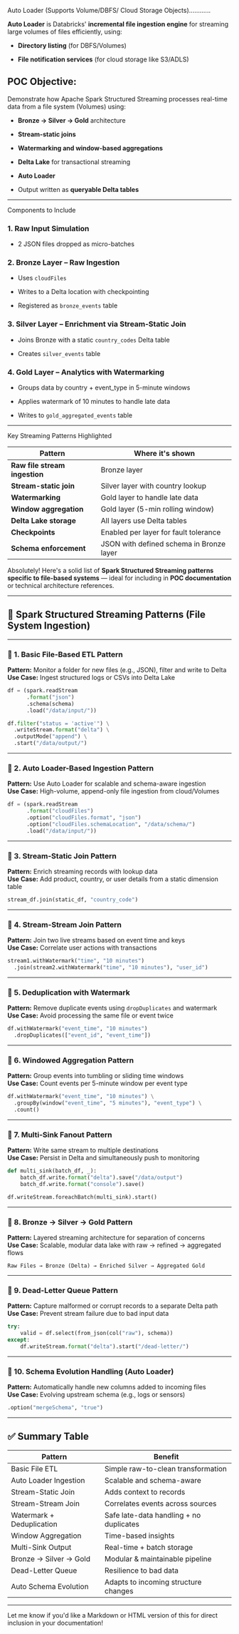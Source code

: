 
Auto Loader (Supports Volume/DBFS/ Cloud Storage Objects)............

**Auto Loader** is Databricks' **incremental file ingestion engine** for streaming large volumes of files efficiently, using:

- **Directory listing** (for DBFS/Volumes)
    
- **File notification services** (for cloud storage like S3/ADLS)


## POC Objective:

Demonstrate how Apache Spark Structured Streaming processes real-time data from a file system (Volumes) using:

- **Bronze → Silver → Gold** architecture
    
- **Stream-static joins**
    
- **Watermarking and window-based aggregations**
    
- **Delta Lake** for transactional streaming
    
- **Auto Loader** 
    
- Output written as **queryable Delta tables**
    

---

Components to Include

### 1. **Raw Input Simulation**

- 2 JSON files dropped as micro-batches     

### 2. **Bronze Layer** – Raw Ingestion

- Uses  `cloudFiles`
    
- Writes to a Delta location with checkpointing
    
- Registered as `bronze_events` table
    

### 3. **Silver Layer** – Enrichment via Stream-Static Join

- Joins Bronze with a static `country_codes` Delta table
    
- Creates `silver_events` table
    

### 4. **Gold Layer** – Analytics with Watermarking

- Groups data by country + event_type in 5-minute windows
    
- Applies watermark of 10 minutes to handle late data
    
- Writes to `gold_aggregated_events` table
    

---
Key Streaming Patterns Highlighted

| Pattern                       | Where it's shown                         |
| ----------------------------- | ---------------------------------------- |
| **Raw file stream ingestion** | Bronze layer                             |
| **Stream-static join**        | Silver layer with country lookup         |
| **Watermarking**              | Gold layer to handle late data           |
| **Window aggregation**        | Gold layer (5-min rolling window)        |
| **Delta Lake storage**        | All layers use Delta tables              |
| **Checkpoints**               | Enabled per layer for fault tolerance    |
| **Schema enforcement**        | JSON with defined schema in Bronze layer |
Absolutely! Here's a solid list of **Spark Structured Streaming patterns specific to file-based systems** — ideal for including in **POC documentation** or technical architecture references.

---

## 📄 Spark Structured Streaming Patterns (File System Ingestion)

---

### 🔷 1. **Basic File-Based ETL Pattern**

**Pattern:** Monitor a folder for new files (e.g., JSON), filter and write to Delta  
**Use Case:** Ingest structured logs or CSVs into Delta Lake

```python
df = (spark.readStream
      .format("json")
      .schema(schema)
      .load("/data/input/"))

df.filter("status = 'active'") \
  .writeStream.format("delta") \
  .outputMode("append") \
  .start("/data/output/")
```

---

### 🔷 2. **Auto Loader-Based Ingestion Pattern**

**Pattern:** Use Auto Loader for scalable and schema-aware ingestion  
**Use Case:** High-volume, append-only file ingestion from cloud/Volumes

```python
df = (spark.readStream
      .format("cloudFiles")
      .option("cloudFiles.format", "json")
      .option("cloudFiles.schemaLocation", "/data/schema/")
      .load("/data/input/"))
```

---

### 🔷 3. **Stream-Static Join Pattern**

**Pattern:** Enrich streaming records with lookup data  
**Use Case:** Add product, country, or user details from a static dimension table

```python
stream_df.join(static_df, "country_code")
```

---

### 🔷 4. **Stream-Stream Join Pattern**

**Pattern:** Join two live streams based on event time and keys  
**Use Case:** Correlate user actions with transactions

```python
stream1.withWatermark("time", "10 minutes")
  .join(stream2.withWatermark("time", "10 minutes"), "user_id")
```

---

### 🔷 5. **Deduplication with Watermark**

**Pattern:** Remove duplicate events using `dropDuplicates` and watermark  
**Use Case:** Avoid processing the same file or event twice

```python
df.withWatermark("event_time", "10 minutes")
  .dropDuplicates(["event_id", "event_time"])
```

---

### 🔷 6. **Windowed Aggregation Pattern**

**Pattern:** Group events into tumbling or sliding time windows  
**Use Case:** Count events per 5-minute window per event type

```python
df.withWatermark("event_time", "10 minutes") \
  .groupBy(window("event_time", "5 minutes"), "event_type") \
  .count()
```

---

### 🔷 7. **Multi-Sink Fanout Pattern**

**Pattern:** Write same stream to multiple destinations  
**Use Case:** Persist in Delta and simultaneously push to monitoring

```python
def multi_sink(batch_df, _):
    batch_df.write.format("delta").save("/data/output")
    batch_df.write.format("console").save()

df.writeStream.foreachBatch(multi_sink).start()
```

---

### 🔷 8. **Bronze → Silver → Gold Pattern**

**Pattern:** Layered streaming architecture for separation of concerns  
**Use Case:** Scalable, modular data lake with raw → refined → aggregated flows

```plaintext
Raw Files → Bronze (Delta) → Enriched Silver → Aggregated Gold
```

---

### 🔷 9. **Dead-Letter Queue Pattern**

**Pattern:** Capture malformed or corrupt records to a separate Delta path  
**Use Case:** Prevent stream failure due to bad input data

```python
try:
    valid = df.select(from_json(col("raw"), schema))
except:
    df.writeStream.format("delta").start("/dead-letter/")
```

---

### 🔷 10. **Schema Evolution Handling (Auto Loader)**

**Pattern:** Automatically handle new columns added to incoming files  
**Use Case:** Evolving upstream schema (e.g., logs or sensors)

```python
.option("mergeSchema", "true")
```

---

## ✅ Summary Table

|Pattern|Benefit|
|---|---|
|Basic File ETL|Simple raw-to-clean transformation|
|Auto Loader Ingestion|Scalable and schema-aware|
|Stream-Static Join|Adds context to records|
|Stream-Stream Join|Correlates events across sources|
|Watermark + Deduplication|Safe late-data handling + no duplicates|
|Window Aggregation|Time-based insights|
|Multi-Sink Output|Real-time + batch storage|
|Bronze → Silver → Gold|Modular & maintainable pipeline|
|Dead-Letter Queue|Resilience to bad data|
|Auto Schema Evolution|Adapts to incoming structure changes|

---

Let me know if you'd like a Markdown or HTML version of this for direct inclusion in your documentation!